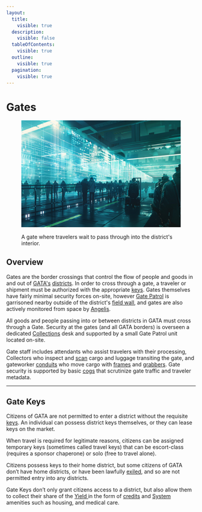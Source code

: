 ```yaml
---
layout:
  title:
    visible: true
  description:
    visible: false
  tableOfContents:
    visible: true
  outline:
    visible: true
  pagination:
    visible: true
---
```


# Gates

<figure><img src="../../../.gitbook/assets/gate-7433.png" alt=""><figcaption><p>A gate where travelers wait to pass through into the district's interior.</p></figcaption></figure>

## Overview

Gates are the border crossings that control the flow of people and goods in and out of [GATA's](../the-basics.md) [districts](../politics/districts.md). In order to cross through a gate, a traveler or shipment must be authorized with the appropriate [keys](../politics/keys.md). Gates themselves have fairly minimal security forces on-site, however [Gate Patrol](gate-patrol.md) is garrisoned nearby outside of the district's [field wall](field-walls.md), and gates are also actively monitored from space by [Angelis](../military-and-defense/angelis.md).

All goods and people passing into or between districts in GATA must cross through a Gate. Security at the gates (and all GATA borders) is overseen a dedicated [Collections](../law-and-order/collections.md) desk and supported by a small Gate Patrol unit located on-site.

Gate staff includes attendants who assist travelers with their processing, Collectors who inspect and [scan](../../science-and-tech/scanners.md) cargo and luggage transiting the gate, and gateworker [conduits](../../science-and-tech/links.md#conduits) who move cargo with [frames](../../science-and-tech/frames.md) and [grabbers](../../science-and-tech/grabbers.md). Gate security is supported by basic [cogs](../../science-and-tech/cogs.md) that scrutinize gate traffic and traveler metadata.

***

## Gate Keys

Citizens of GATA are not permitted to enter a district without the requisite [keys](../politics/keys.md). An individual can possess district keys themselves, or they can lease keys on the market.

When travel is required for legitimate reasons, citizens can be assigned temporary keys (sometimes called travel keys) that can be escort-class (requires a sponsor chaperone) or solo (free to travel alone).

Citizens possess keys to their home district, but some citizens of GATA don’t have home districts, or have been lawfully [exiled](../law-and-order/exile.md), and so are not permitted entry into any districts.

Gate Keys don’t only grant citizens access to a district, but also allow them to collect their share of the [Yield ](../politics/yield.md)in the form of [credits](../politics/money.md#credits-currency) and [System](../politics/the-system.md) amenities such as housing, and medical care.
